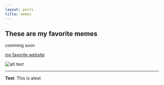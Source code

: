 ```yaml
---
layout: posts
title: memes
---
```


## These are my favorite memes
comming soon

[my favorite website](http://www.google.com)

![alt text]("")

---
**Test**: This is atest
